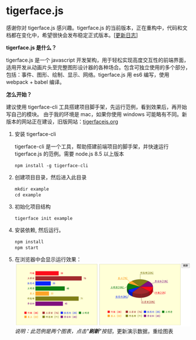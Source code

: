 # tigerface.js

感谢你对 tigerface.js 感兴趣。tigerface.js 的当前版本，正在重构中，代码和文档都在变化中，希望很快会发布稳定正式版本。\[[更新日志](./doc/log.md "更新日志")\]

**tigerface.js 是什么？**

tigerface.js 是一个 javascript 开发架构，用于轻松实现高度交互性的前端界面，适用开发从动画片头至完整图形设计器的各种场合。包含可独立使用的多个部分，包括：事件、图形、绘制、显示、网络。tigerface.js 用 es6 编写，使用 webpack + babel 编译。

**怎么开始？**

建议使用 tigerface-cli 工具搭建项目脚手架，先运行范例，看到效果后，再开始写自己的模块。
由于我的环境是 mac，如果你使用 windows 可能略有不同。新版本的网站正在建设，旧版网站：[tigerfacejs.org](http://tigerfacejs.org "tigerfacejs.org")

1. 安装 tigerface-cli

    tigerface-cli 是一个工具，帮助搭建前端项目的脚手架，并快速运行 tigerface.js 的范例。需要 node.js 8.5 以上版本 

    ```commandline
    npm install -g tigerface-cli
    ```

1. 创建项目目录，然后进入此目录
    ```commandline
    mkdir example
    cd example
    ```

1. 初始化项目结构
    ```commandline
    tigerface init example
    ```

1. 安装依赖, 然后运行。
    ```commandline
    npm install
    npm start
    ```

1. 在浏览器中会显示运行效果：
![范例](./doc/example.png "范例")
_说明：此范例是两个图表，点击"**刷新**"按钮_，更新演示数据，重绘图表